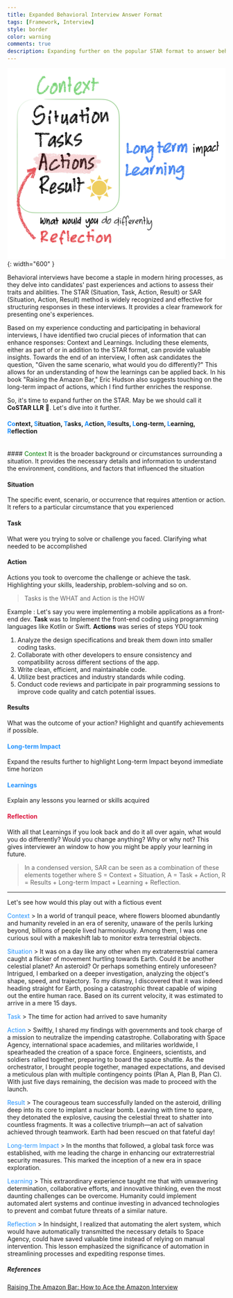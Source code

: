 ```yaml
---
title: Expanded Behavioral Interview Answer Format
tags: [Framework, Interview]
style: border
color: warning
comments: true
description: Expanding further on the popular STAR format to answer behavioral interview questions
---
```


![](/assets/images/CoStarLLR.jpg){: width="600" }


Behavioral interviews have become a staple in modern hiring processes, as they delve into candidates' past experiences and actions to assess their traits and abilities. The STAR (Situation, Task, Action, Result) or SAR (Situation, Action, Result) method is widely recognized and effective for structuring responses in these interviews. It provides a clear framework for presenting one's experiences.

Based on my experience conducting and participating in behavioral interviews, I have identified two crucial pieces of information that can enhance responses: Context and Learnings. Including these elements, either as part of or in addition to the STAR format, can provide valuable insights. Towards the end of an interview, I often ask candidates the question, "Given the same scenario, what would you do differently?" This allows for an understanding of how the learnings can be applied back. In his book "Raising the Amazon Bar," Eric Hudson also suggests touching on the long-term impact of actions, which I find further enriches the response.

So, it's time to expand further on the STAR. May be we should call it **CoSTAR LLR** 🤔. Let's dive into it further.

#### <span style="color:dodgerblue">**Co**</span>ntext, <span style="color:dodgerblue">**S**</span>ituation, <span style="color:dodgerblue">**T**</span>asks, <span style="color:dodgerblue">**A**</span>ction, <span style="color:dodgerblue">**R**</span>esults, <span style="color:dodgerblue">**L**</span>ong-term, <span style="color:dodgerblue">**L**</span>earning, <span style="color:dodgerblue">**R**</span>eflection
<br>
#### <font color="green">Context</font>
It is the broader background or circumstances surrounding a situation. It provides the necessary details and information to understand the environment, conditions, and factors that influenced the situation

#### Situation
The specific event, scenario, or occurrence that requires attention or action. It refers to a particular circumstance that you experienced

#### Task 
What were you trying to solve or challenge you faced. Clarifying what needed to be accomplished

#### Action
Actions you took to overcome the challenge or achieve the task. Highlighting your skills, leadership, problem-solving and so on.

> Tasks is the WHAT and Action is the HOW

Example : Let's say you were implementing a mobile applications as a front-end dev. 
**Task** was to Implement the front-end coding using programming languages like Kotlin or Swift. 
**Actions** was series of steps YOU took
1.  Analyze the design specifications and break them down into smaller coding tasks.
2.  Collaborate with other developers to ensure consistency and compatibility across different sections of the app.
3.  Write clean, efficient, and maintainable code.
4.  Utilize best practices and industry standards while coding.
5.  Conduct code reviews and participate in pair programming sessions to improve code quality and catch potential issues.

#### Results
What was the outcome of your action? Highlight and quantify achievements if possible.

#### <font color="dodgerblue">Long-term Impact</font>
Expand the results further to highlight Long-term Impact beyond immediate time horizon

#### <font color="dodgerblue">Learnings</font>
Explain any lessons you learned or skills acquired

#### <font color="crimson">Reflection</font>
With all that Learnings if you look back and do it all over again, what would you do differently? Would you change anything? Why or why not? This gives interviewer an window to how you might be apply your learning in future.

> In a condensed version, SAR can be seen as a combination of these elements together  where S = Context + Situation, A = Task + Action, R = Results + Long-term Impact + Learning + Reflection.

----
Let's see how would this play out with a fictious event

<span style="color:dodgerblue">Context</span> >  In a world of tranquil peace, where flowers bloomed abundantly and humanity reveled in an era of serenity, unaware of the perils lurking beyond, billions of people lived harmoniously. Among them, I was one curious soul with a makeshift lab to monitor extra terrestrial objects. 

<span style="color:dodgerblue">Situation</span> >  It was on a day like any other when my extraterrestrial camera caught a flicker of movement hurtling towards Earth. Could it be another celestial planet? An asteroid? Or perhaps something entirely unforeseen? Intrigued, I embarked on a deeper investigation, analyzing the object's shape, speed, and trajectory. To my dismay, I discovered that it was indeed heading straight for Earth, posing a catastrophic threat capable of wiping out the entire human race. Based on its current velocity, it was estimated to arrive in a mere 15 days.

<span style="color:dodgerblue">Task</span> >  The time for action had arrived to save humanity

<span style="color:dodgerblue">Action</span> >  Swiftly, I shared my findings with governments and took charge of a mission to neutralize the impending catastrophe. Collaborating with Space Agency, international space academies, and militaries worldwide, I spearheaded the creation of a space force. Engineers, scientists, and soldiers rallied together, preparing to board the space shuttle. As the orchestrator, I brought people together, managed expectations, and devised a meticulous plan with multiple contingency points (Plan A, Plan B, Plan C). With just five days remaining, the decision was made to proceed with the launch.

<span style="color:dodgerblue">Result</span> >  The courageous team successfully landed on the asteroid, drilling deep into its core to implant a nuclear bomb. Leaving with time to spare, they detonated the explosive, causing the celestial threat to shatter into countless fragments. It was a collective triumph—an act of salvation achieved through teamwork. Earth had been rescued on that fateful day!

<span style="color:dodgerblue">Long-term Impact</span> >  In the months that followed, a global task force was established, with me leading the charge in enhancing our extraterrestrial security measures. This marked the inception of a new era in space exploration.

<span style="color:dodgerblue">Learning</span> >  This extraordinary experience taught me that with unwavering determination, collaborative efforts, and innovative thinking, even the most daunting challenges can be overcome. Humanity could implement automated alert systems and continue investing in advanced technologies to prevent and combat future threats of a similar nature.

<span style="color:dodgerblue">Reflection</span> >  In hindsight, I realized that automating the alert system, which would have automatically transmitted the necessary details to Space Agency, could have saved valuable time instead of relying on manual intervention. This lesson emphasized the significance of automation in streamlining processes and expediting response times.


##### References
[Raising The Amazon Bar: How to Ace the Amazon Interview](https://www.amazon.com/Raising-Amazon-Bar-Interview-Raiser/dp/B0BYLPSQVL)